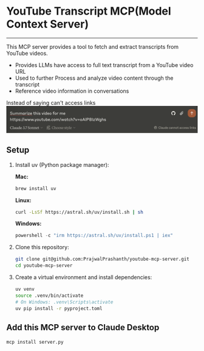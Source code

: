 # YouTube Transcript MCP(Model Context Server)

----
This MCP server provides a tool to fetch and extract transcripts from YouTube videos. 

- Provides LLMs have access to full text transcript from a YouTube video URL
- Used to further Process and analyze video content through the transcript
- Reference video information in conversations

Instead of saying can't access links
![](image.png)

## Setup
1. Install uv (Python package manager):

    **Mac:**
    ```bash
    brew install uv
    ```

    **Linux:**
    ```bash
    curl -LsSf https://astral.sh/uv/install.sh | sh
    ```

    **Windows:**
    ```powershell
    powershell -c "irm https://astral.sh/uv/install.ps1 | iex"
    ```

2. Clone this repository:
   ```bash
   git clone git@github.com:PrajwalPrashanth/youtube-mcp-server.git
   cd youtube-mcp-server
   ```

3. Create a virtual environment and install dependencies:
   ```bash
   uv venv
   source .venv/bin/activate  
   # On Windows: .venv\Scripts\activate
   uv pip install -r pyproject.toml
   ```

## Add this MCP server to Claude Desktop
```bash
mcp install server.py
```